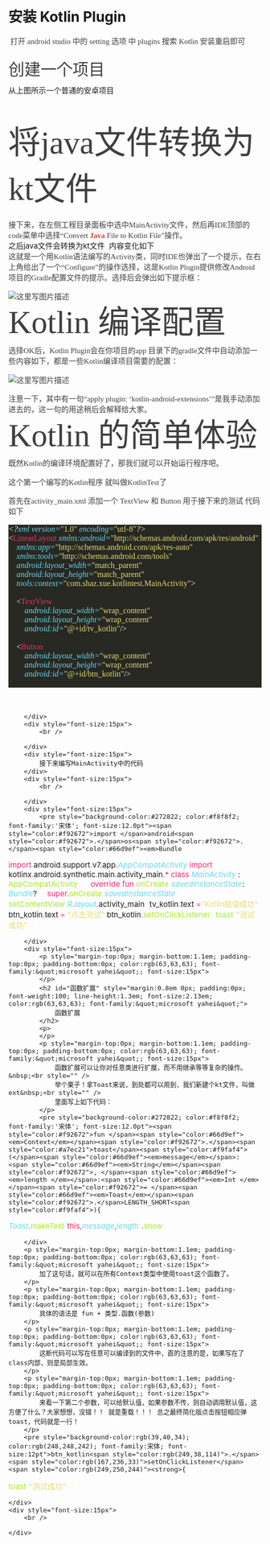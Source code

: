 <h1>
	<span style="color:rgb(63,63,63); font-family:&quot;microsoft yahei&quot;; font-size:2.13em; font-weight:100"></span>
	<pre name="code" class="html"></pre>
	安装 Kotlin Plugin
</h1>
<div>
	<span style="color:rgb(63,63,63); font-family:&quot;microsoft yahei&quot;; font-weight:100; font-size:15px">&nbsp;打开 android studio 中的 setting 选项 中 plugins 搜索 Kotlin 安装重启即可</span>
</div>
<div>
	<span style="color:rgb(63,63,63); font-family:&quot;microsoft yahei&quot;; font-weight:100; font-size:15px"><img src="http://img.blog.csdn.net/20170901162702981?watermark/2/text/aHR0cDovL2Jsb2cuY3Nkbi5uZXQvU2hhel8=/font/5a6L5L2T/fontsize/400/fill/I0JBQkFCMA==/dissolve/70/gravity/Center" alt="" /></span>
</div>
<div>
	<span style="color:rgb(63,63,63); font-family:&quot;microsoft yahei&quot;; font-weight:100; font-size:15px"></span>
</div>
<div>
	<span style="color:rgb(63,63,63); font-family:&quot;microsoft yahei&quot;; font-weight:100"></span>
	<h1 style="font-size:15px">
		<span style="color:rgb(63,63,63); font-family:&quot;microsoft yahei&quot;; font-size:2.13em; font-weight:100">创建一个项目</span>
	</h1>
	<div style="font-size:15px">
		<span style="color:rgb(63,63,63); font-family:&quot;microsoft yahei&quot;; font-size:2.13em; font-weight:100"><img src="http://img.blog.csdn.net/20170901162912557?watermark/2/text/aHR0cDovL2Jsb2cuY3Nkbi5uZXQvU2hhel8=/font/5a6L5L2T/fontsize/400/fill/I0JBQkFCMA==/dissolve/70/gravity/Center" alt="" /></span>
	</div>
	<div style="font-size:15px">
	</div>
	<div style="font-size:15px">
		从上图所示一个普通的安卓项目
	</div>
	<div style="font-size:15px">
	</div>
	<div style="font-size:15px">
		<h1 style="color:rgb(63,63,63); font-family:&quot;microsoft yahei&quot;">
			<span style="font-size:2.13em; font-weight:100">将java文件转换为kt文件</span>
		</h1>
		<div>
			<span style="font-size:2.13em; font-weight:100"><span style="color:rgb(63,63,63); font-family:&quot;microsoft yahei&quot;; font-size:15px">接下来，在左侧工程目录面板中选中MainActivity文件，然后再IDE顶部的code菜单中选择“Convert&nbsp;</span><a target="_blank" href="http://lib.csdn.net/base/java" class="replace_word" title="Java 知识库" style="color:rgb(223,52,52); text-decoration:none; font-family:&quot;microsoft yahei&quot;; font-size:15px; font-weight:bold">Java&nbsp;</a><span style="color:rgb(63,63,63); font-family:&quot;microsoft yahei&quot;; font-size:15px">File to Kotlin File”操作。</span></span>
		</div>
		<div>
			<span style="font-size:2.13em; font-weight:100"><span style="color:rgb(63,63,63); font-family:&quot;microsoft yahei&quot;; font-size:15px"><img src="http://img.blog.csdn.net/20170901163224389?watermark/2/text/aHR0cDovL2Jsb2cuY3Nkbi5uZXQvU2hhel8=/font/5a6L5L2T/fontsize/400/fill/I0JBQkFCMA==/dissolve/70/gravity/Center" alt="" /></span></span>
		</div>
	</div>
	<div style="font-size:15px">
		之后java文件会转换为kt文件 &nbsp;内容变化如下
	</div>
	<div style="font-size:15px">
		<img src="http://img.blog.csdn.net/20170901163425111?watermark/2/text/aHR0cDovL2Jsb2cuY3Nkbi5uZXQvU2hhel8=/font/5a6L5L2T/fontsize/400/fill/I0JBQkFCMA==/dissolve/70/gravity/Center" alt="" />
	</div>
	<div>
		<p style="font-size:15px; margin-top:0px; margin-bottom:1.1em; padding-top:0px; padding-bottom:0px; color:rgb(63,63,63); font-family:&quot;microsoft yahei&quot;">
			这就是一个用Kotlin语法编写的Activity类，同时IDE也弹出了一个提示，在右上角给出了一个“Configure”的操作选择，这是Kotlin Plugin提供修改Android 项目的Gradle配置文件的提示。选择后会弹出如下提示框：
		</p>
		<p style="font-size:15px; margin-top:0px; margin-bottom:1.1em; padding-top:0px; padding-bottom:0px; color:rgb(63,63,63); font-family:&quot;microsoft yahei&quot;">
			<img src="http://img.blog.csdn.net/20160322104418602" alt="这里写图片描述" title="" style="border:none; max-width:100%" />
		</p>
		<h2 id="kotlin-编译配置" style="font-size:2.13em; margin:0.8em 0px; padding:0px; font-weight:100; line-height:1.3em; color:rgb(63,63,63); font-family:&quot;microsoft yahei&quot;">
			<a target="_blank" name="t3" style="color:rgb(79,161,219)"></a><span style="font-size:2.13em">Kotlin 编译配置</span>
		</h2>
		<p style="font-size:15px; margin-top:0px; margin-bottom:1.1em; padding-top:0px; padding-bottom:0px; color:rgb(63,63,63); font-family:&quot;microsoft yahei&quot;">
			选择OK后，Kotlin Plugin会在你项目的app 目录下的gradle文件中自动添加一些内容如下，都是一些Kotlin编译项目需要的配置：
		</p>
		<p style="font-size:15px; margin-top:0px; margin-bottom:1.1em; padding-top:0px; padding-bottom:0px; color:rgb(63,63,63); font-family:&quot;microsoft yahei&quot;">
			<img src="http://img.blog.csdn.net/20160322113106273" alt="这里写图片描述" title="" style="border:none; max-width:100%" />
		</p>
		<p style="font-size:15px; margin-top:0px; margin-bottom:1.1em; padding-top:0px; padding-bottom:0px; color:rgb(63,63,63); font-family:&quot;microsoft yahei&quot;">
			注意一下，其中有一句“apply plugin: ‘kotlin-android-extensions’”是我手动添加进去的，这一句的用途稍后会解释给大家。
		</p>
		<h2 id="kotlin-编译配置" style="font-size:2.13em; color:rgb(63,63,63); font-family:&quot;microsoft yahei&quot;; margin:0.8em 0px; padding:0px; font-weight:100; line-height:1.3em">
			<span style="font-size:2.13em">Kotlin 的简单体验</span>
		</h2>
		<div style="font-size:15px">
		</div>
		<div style="font-size:15px">
			<p style="margin-top:0px; margin-bottom:1.1em; padding-top:0px; padding-bottom:0px; color:rgb(63,63,63); font-family:&quot;microsoft yahei&quot;; font-size:15px">
				既然Kotlin的编译环境配置好了，那我们就可以开始运行程序吧。
			</p>
			<p style="margin-top:0px; margin-bottom:1.1em; padding-top:0px; padding-bottom:0px; color:rgb(63,63,63); font-family:&quot;microsoft yahei&quot;; font-size:15px">
				这个第一个编写的Kotlin程序 就叫做KotlinTest了
			</p>
			<p style="margin-top:0px; margin-bottom:1.1em; padding-top:0px; padding-bottom:0px; color:rgb(63,63,63); font-family:&quot;microsoft yahei&quot;; font-size:15px">
				首先在activity_main.xml 添加一个 TextView 和 Button 用于接下来的测试 代码如下
			</p>
			<p style="margin-top:0px; margin-bottom:1.1em; padding-top:0px; padding-bottom:0px; color:rgb(63,63,63); font-family:&quot;microsoft yahei&quot;; font-size:15px">
			</p>
			<pre style="background-color:#272822; color:#f8f8f2; font-family:'宋体'; font-size:12.0pt"><span style="font-style:italic">&lt;?</span><span style="color:#66d9ef"><em>xml version=</em></span><span style="color:#e6db74">&quot;1.0&quot; </span><span style="color:#66d9ef"><em>encoding=</em></span><span style="color:#e6db74">&quot;utf-8&quot;</span><span style="font-style:italic">?&gt;
</span><span style="color:#f9faf4">&lt;</span><span style="color:#f92672">LinearLayout </span><span style="color:#66d9ef"><em>xmlns:android=</em></span><span style="color:#e6db74">&quot;http://schemas.android.com/apk/res/android&quot;
</span><span style="color:#e6db74">    </span><span style="color:#66d9ef"><em>xmlns:app=</em></span><span style="color:#e6db74">&quot;http://schemas.android.com/apk/res-auto&quot;
</span><span style="color:#e6db74">    </span><span style="color:#66d9ef"><em>xmlns:tools=</em></span><span style="color:#e6db74">&quot;http://schemas.android.com/tools&quot;
</span><span style="color:#e6db74">    </span><span style="color:#66d9ef"><em>android:layout_width=</em></span><span style="color:#e6db74">&quot;match_parent&quot;
</span><span style="color:#e6db74">    </span><span style="color:#66d9ef"><em>android:layout_height=</em></span><span style="color:#e6db74">&quot;match_parent&quot;
</span><span style="color:#e6db74">    </span><span style="color:#66d9ef"><em>tools:context=</em></span><span style="color:#e6db74">&quot;com.shaz.xue.kotlintest.MainActivity&quot;</span><span style="color:#f9faf4">&gt;
</span><span style="color:#f9faf4">
</span><span style="color:#f9faf4">    &lt;</span><span style="color:#f92672">TextView
</span><span style="color:#f92672">        </span><span style="color:#66d9ef"><em>android:layout_width=</em></span><span style="color:#e6db74">&quot;wrap_content&quot;
</span><span style="color:#e6db74">        </span><span style="color:#66d9ef"><em>android:layout_height=</em></span><span style="color:#e6db74">&quot;wrap_content&quot;
</span><span style="color:#e6db74">        </span><span style="color:#66d9ef"><em>android:id=</em></span><span style="color:#e6db74">&quot;@+id/tv_kotlin&quot;</span><span style="color:#f9faf4">/&gt;
</span><span style="color:#f9faf4">
</span><span style="color:#f9faf4">    &lt;</span><span style="color:#f92672">Button
</span><span style="color:#f92672">        </span><span style="color:#66d9ef"><em>android:layout_width=</em></span><span style="color:#e6db74">&quot;wrap_content&quot;
</span><span style="color:#e6db74">        </span><span style="color:#66d9ef"><em>android:layout_height=</em></span><span style="color:#e6db74">&quot;wrap_content&quot;
</span><span style="color:#e6db74">        </span><span style="color:#66d9ef"><em>android:id=</em></span><span style="color:#e6db74">&quot;@+id/btn_kotlin&quot;</span><span style="color:#f9faf4">/&gt;
</span><span style="color:#f9faf4">
</span></pre>
			<br />
			
		</div>
		<div style="font-size:15px">
			<br />
			
		</div>
		<div style="font-size:15px">
			接下来编写MainActivity中的代码
		</div>
		<div style="font-size:15px">
			<br />
			
		</div>
		<div style="font-size:15px">
			<pre style="background-color:#272822; color:#f8f8f2; font-family:'宋体'; font-size:12.0pt"><span style="color:#f92672">import </span>android<span style="color:#f92672">.</span>os<span style="color:#f92672">.</span><span style="color:#66d9ef"><em>Bundle
</em></span><span style="color:#f92672">import </span>android<span style="color:#f92672">.</span>support<span style="color:#f92672">.</span>v7<span style="color:#f92672">.</span>app<span style="color:#f92672">.</span><span style="color:#66d9ef"><em>AppCompatActivity
</em></span><span style="color:#f92672">import </span>kotlinx<span style="color:#f92672">.</span>android<span style="color:#f92672">.</span>synthetic<span style="color:#f92672">.</span>main<span style="color:#f92672">.</span>activity_main<span style="color:#f92672">.*
</span><span style="color:#f92672">
</span><span style="color:#f92672">class </span><span style="color:#66d9ef"><em>MainActivity </em></span>: <span style="color:#a7ec21">AppCompatActivity</span><span style="color:#f9faf4">() {
</span><span style="color:#f9faf4">
</span><span style="color:#f9faf4">    </span><span style="color:#f92672">override fun </span><span style="color:#a7ec21">onCreate</span><span style="color:#f9faf4">(</span><span style="color:#66d9ef"><em>savedInstanceState</em></span>: <span style="color:#66d9ef"><em>Bundle</em></span>?<span style="color:#f9faf4">) {
</span><span style="color:#f9faf4">        </span><span style="color:#f92672">super.</span><span style="color:#a7ec21">onCreate</span><span style="color:#f9faf4">(</span><span style="color:#66d9ef"><em>savedInstanceState</em></span><span style="color:#f9faf4">)
</span><span style="color:#f9faf4">        </span><span style="color:#a7ec21">setContentView</span><span style="color:#f9faf4">(</span><span style="color:#66d9ef"><em>R</em></span><span style="color:#f92672">.</span><span style="color:#66d9ef"><em>layout</em></span><span style="color:#f92672">.</span>activity_main<span style="color:#f9faf4">)
</span><span style="color:#f9faf4">
</span><span style="color:#f9faf4">        </span>tv_kotlin<span style="color:#f92672">.</span>text <span style="color:#f92672">=</span><span style="color:#e6db74">&quot;Kotlin赋值成功&quot;
</span><span style="color:#e6db74">
</span><span style="color:#e6db74">        </span>btn_kotlin<span style="color:#f92672">.</span>text <span style="color:#f92672">= </span><span style="color:#e6db74">&quot;点击测试&quot;
</span><span style="color:#e6db74">        </span>btn_kotlin<span style="color:#f92672">.</span><span style="color:#a7ec21">setOnClickListener</span><span style="color:#f9faf4"><strong>{
</strong></span><span style="color:#f9faf4"><strong>            </strong></span><span style="color:#a7ec21">toast</span><span style="color:#f9faf4">(</span><span style="color:#e6db74">&quot;测试成功&quot;</span><span style="color:#f9faf4">)
</span><span style="color:#f9faf4">        </span><span style="color:#f9faf4"><strong>}
</strong></span><span style="color:#f9faf4"><strong>    </strong></span><span style="color:#f9faf4">}
</span><span style="color:#f9faf4">}</span></pre>
			<br />
			
		</div>
		<div style="font-size:15px">
			<p style="margin-top:0px; margin-bottom:1.1em; padding-top:0px; padding-bottom:0px; color:rgb(63,63,63); font-family:&quot;microsoft yahei&quot;; font-size:15px">
			</p>
			<h2 id="函数扩展" style="margin:0.8em 0px; padding:0px; font-weight:100; line-height:1.3em; font-size:2.13em; color:rgb(63,63,63); font-family:&quot;microsoft yahei&quot;">
				函数扩展
			</h2>
			<p>
			</p>
			<p style="margin-top:0px; margin-bottom:1.1em; padding-top:0px; padding-bottom:0px; color:rgb(63,63,63); font-family:&quot;microsoft yahei&quot;; font-size:15px">
				函数扩展可以让你对任意类进行扩展，而不用继承等等复杂的操作。&nbsp;<br style="" />
				举个栗子！拿Toast来说，到处都可以用到，我们新建个kt文件，叫做ext&nbsp;<br style="" />
				里面写上如下代码：
			</p>
			<pre style="background-color:#272822; color:#f8f8f2; font-family:'宋体'; font-size:12.0pt"><span style="color:#f92672">fun </span><span style="color:#66d9ef"><em>Context</em></span><span style="color:#f92672">.</span><span style="color:#a7ec21">toast</span><span style="color:#f9faf4">(</span><span style="color:#66d9ef"><em>message</em></span>: <span style="color:#66d9ef"><em>String</em></span><span style="color:#f92672">, </span><span style="color:#66d9ef"><em>length </em></span>:<span style="color:#66d9ef"><em>Int </em></span><span style="color:#f92672">= </span><span style="color:#66d9ef"><em>Toast</em></span><span style="color:#f92672">.</span>LENGTH_SHORT<span style="color:#f9faf4">){
</span><span style="color:#f9faf4">    </span><span style="color:#66d9ef"><em>Toast</em></span><span style="color:#f92672">.</span><span style="color:#a7ec21">makeText</span><span style="color:#f9faf4">(</span><span style="color:#f92672">this,</span><span style="color:#66d9ef"><em>message</em></span><span style="color:#f92672">,</span><span style="color:#66d9ef"><em>length</em></span><span style="color:#f9faf4">)</span><span style="color:#f92672">.</span><span style="color:#a7ec21">show</span><span style="color:#f9faf4">()
</span><span style="color:#f9faf4">}</span></pre>
			<br />
			
		</div>
		<p style="margin-top:0px; margin-bottom:1.1em; padding-top:0px; padding-bottom:0px; color:rgb(63,63,63); font-family:&quot;microsoft yahei&quot;; font-size:15px">
			加了这句话，就可以在所有Context类型中使用toast这个函数了。
		</p>
		<p style="margin-top:0px; margin-bottom:1.1em; padding-top:0px; padding-bottom:0px; color:rgb(63,63,63); font-family:&quot;microsoft yahei&quot;; font-size:15px">
			具体的语法是 fun + 类型.函数(参数)
		</p>
		<p style="margin-top:0px; margin-bottom:1.1em; padding-top:0px; padding-bottom:0px; color:rgb(63,63,63); font-family:&quot;microsoft yahei&quot;; font-size:15px">
			这断代码可以写在任意可以编译到的文件中，直的注意的是，如果写在了class内部，则是局部生效。
		</p>
		<p style="margin-top:0px; margin-bottom:1.1em; padding-top:0px; padding-bottom:0px; color:rgb(63,63,63); font-family:&quot;microsoft yahei&quot;; font-size:15px">
			来看一下第二个参数，可以给默认值，如果参数不传，则自动调用默认值，这方便了什么？大家想想，没错！！ 就是重载！！！ 总之最终简化版点击按钮相应弹toast，代码就是一行！
		</p>
		<pre style="background-color:rgb(39,40,34); color:rgb(248,248,242); font-family:宋体; font-size:12pt">btn_kotlin<span style="color:rgb(249,38,114)">.</span><span style="color:rgb(167,236,33)">setOnClickListener</span><span style="color:rgb(249,250,244)"><strong>{
</strong></span><span style="color:rgb(249,250,244)"><strong>            </strong></span><span style="color:rgb(167,236,33)">toast</span><span style="color:rgb(249,250,244)">(</span><span style="color:rgb(230,219,116)">&quot;测试成功&quot;</span><span style="color:rgb(249,250,244)">)
</span><span style="color:rgb(249,250,244)">        </span><span style="color:rgb(249,250,244)"><strong>}</strong></span></pre>
		<br />
		
	</div>
	<div style="font-size:15px">
		<br />
		
	</div>
</div>
